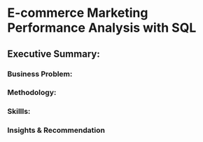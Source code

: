 # E-commerce Marketing Performance Analysis with SQL

## Executive Summary:

### Business Problem:

### Methodology:

### Skillls:

### Insights & Recommendation


